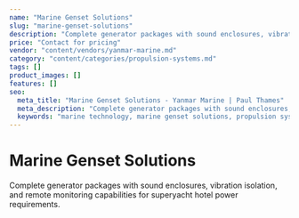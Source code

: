 ```yaml
---
name: "Marine Genset Solutions"
slug: "marine-genset-solutions"
description: "Complete generator packages with sound enclosures, vibration isolation, and remote monitoring capabilities for superyacht hotel power requirements."
price: "Contact for pricing"
vendor: "content/vendors/yanmar-marine.md"
category: "content/categories/propulsion-systems.md"
tags: []
product_images: []
features: []
seo:
  meta_title: "Marine Genset Solutions - Yanmar Marine | Paul Thames"
  meta_description: "Complete generator packages with sound enclosures, vibration isolation, and remote monitoring capabilities for superyacht hotel power requirements."
  keywords: "marine technology, marine genset solutions, propulsion systems"
---
```


# Marine Genset Solutions

Complete generator packages with sound enclosures, vibration isolation, and remote monitoring capabilities for superyacht hotel power requirements.




